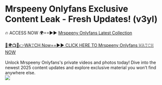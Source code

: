 # Mrspeeny Onlyfans Exclusive Content Leak - Fresh Updates! (v3yl)

🔥 ACCESS NOW 🌍==►► <a href="https://tinyurl.com/kvy9nzfs" rel="nofollow">Mrspeeny Onlyfans Latest Collection</a>
<br><br>
[🔴🌍📺📱👉WA𝚃CH Now==►► CLICK HERE TO Mrspeeny Onlyfans 𝚆𝙰𝚃𝙲𝙷 NOW](https://tinyurl.com/kvy9nzfs)
<br><br>
Unlock Mrspeeny Onlyfans's private videos and photos today! Dive into the newest 2025 content updates and explore exclusive material you won’t find anywhere else.
<br>
<a href="https://tinyurl.com/kvy9nzfs" rel="nofollow" data-target="animated-image.originalLink"><img src="https://camo.githubusercontent.com/8a4f000d20f83aca3bf7ec5f350d767afa0574a8a352519fd8cfa583a6f93a33/68747470733a2f2f692e696d6775722e636f6d2f644a486b345a712e676966" data-canonical-src="https://i.imgur.com/dJHk4Zq.gif" style="max-width: 100%; display: inline-block;" data-target="animated-image.originalImage"></a>
<br>
